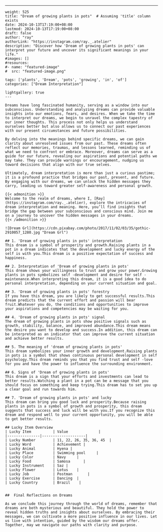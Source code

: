 ---
    weight: 525
    title: "Dream of growing plants in pots"  # Assuming 'title' column exists
    date: 2024-10-13T17:19:00+08:00
    lastmod: 2024-10-13T17:19:00+08:00
    draft: false
    author: "ray"
    authorLink: "https://instagram.com/ray._.atelier"
    description: "Discover how 'Dream of growing plants in pots' can interpret your future and uncover its significant meanings in your life."
    #images: []
    #resources:
    #- name: "featured-image"
    #  src: "featured-image.png"
    
    tags: ['plants', 'Dream', 'pots', 'growing', 'in', 'of']
    categories: ["Dream Interpretation"]
    
    lightgallery: true
    ---
    
    Dreams have long fascinated humanity, serving as a window into our subconscious. Understanding and analyzing dreams can provide valuable insights into our emotions, fears, and desires. When we take the time to interpret our dreams, we begin to unravel the complex tapestry of our inner thoughts. This process not only helps us understand ourselves better but also allows us to connect our past experiences with our present circumstances and future possibilities.
    
    By delving into the meanings behind specific dreams, we can gain clarity about unresolved issues from our past. These dreams often reflect our memories, traumas, and lessons learned, reminding us of what we need to confront or embrace. Moreover, dreams can serve as a guide for our future, revealing our aspirations and potential paths we may take. They can provide warnings or encouragement, nudging us toward decisions that align with our true selves.
    
    Ultimately, dream interpretation is more than just a curious pastime; it is a profound practice that bridges our past, present, and future. By engaging with our dreams, we can unlock the hidden messages they carry, leading us toward greater self-awareness and personal growth.
    
    {{< admonition >}}
    Welcome to the realm of dreams, where I, [Ray](https://instagram.com/ray._.atelier), explore the intricacies of dream interpretation and meaning. Here, you’ll find insights that bridge the gap between your subconscious and conscious mind. Join me on a journey to uncover the hidden messages in your dreams.
    {{< /admonition >}}
    
    ![Dream Grl](https://cdn.pixabay.com/photo/2017/11/02/03/35/gothic-2910057_1280.jpg "Dream Grl")
    
    ## 1. 'Dream of growing plants in pots' interpretation
    This dream is a symbol of prosperity and growth.Raising plants in a pot in a dream indicates that the development and lucky energy of the self is with you.This dream is a positive expectation of success and happiness.
    
    ## 2. Interpretation of 'Dream of growing plants in pots'
    This dream shows your willingness to trust and grow your power.Growing plants in pots symbolizes self -development and desire for self -maintenance.When interpreting this dream, it is a good idea to do personal interpretation, depending on your current situation and goal.
    
    ## 3. 'Dream of growing plants in pots' forestry
    If you have this dream, you are likely to get successful results.This dream predicts that the current effort and passion will bear fruit.Whatever you do, the conditions and opportunities to improve your aspirations and competencies may be waiting for you.
    
    ## 4. 'Dream of growing plants in pots' signal
    The dream of growing plants in pots show positive signals such as growth, stability, balance, and improved abundance.This dream means the desire you want to develop and success.In addition, this dream can be interpreted as an indicator that can improve the current situation and achieve better results.
    
    ## 5. The meaning of 'dream of growing plants in pots'
    This dream symbolizes your inner growth and development.Raising plants in pots is a symbol that shows continuous personal development in self psychology.This dream reminds you that you find trust and self -love for you and have the power to influence the surrounding environment.
    
    ## 6. Signs of 'Dream of growing plants in pots'
    This dream is a sign that your efforts and investments can lead to better results.Watching a plant in a pot can be a message that you should focus on something and keep trying.This dream has to set you up a clear goal and run towards him.
    
    ## 7. 'Dream of growing plants in pots' and lucky
    This dream can bring you good luck and prosperity.Because raising plants in pots is a symbol of growth and prosperity, this dream suggests that success and luck will be with you.If you recognize this dream and respond well to your current opportunity, you will be able to get better results.
    
    ## Lucky Item Overview
    | Lucky Item          | Value              |
    |---------------|--------------------|
    | Lucky Number        | 11, 22, 26, 35, 36, 45  |
    | Lucky Word          | Achievement |
    | Lucky Animal        | Hyena |
    | Lucky Place         | Swimming pool     |
    | Lucky Color         | Navy     |
    | Lucky Food          | Samosa      |
    | Lucky Instrument    | Saz |
    | Lucky Flower        | Lotus    |
    | Lucky Job           | Postman       |
    | Lucky Exercise      | Dancing  |
    | Lucky Country       | Brazil    |
    
    
    ##  Final Reflections on Dreams
    
    As we conclude this journey through the world of dreams, remember that dreams are both mysterious and beautiful. They hold the power to reveal hidden truths and insights about ourselves. By embracing their messages, we can cultivate a more positive influence in our lives. Let us live with intention, guided by the wisdom our dreams offer. Together, may we navigate our paths with clarity and purpose.
    